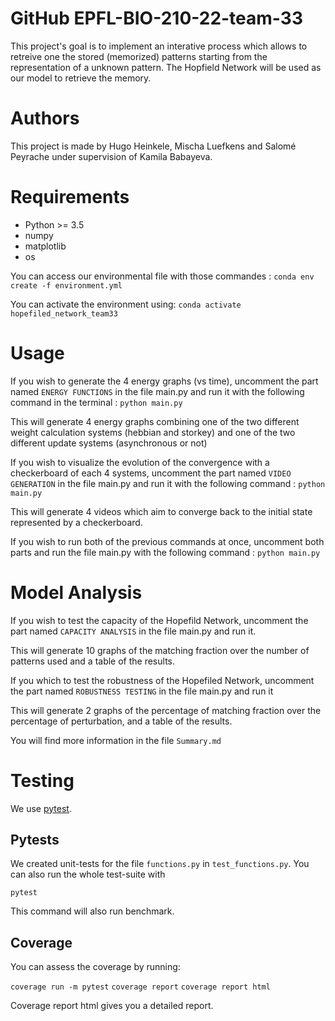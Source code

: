 # GitHub EPFL-BIO-210-22-team-33

This project's goal is to implement an interative process which allows to retreive one the stored (memorized) patterns starting from the representation of a unknown pattern. 
The Hopfield Network will be used as our model to retrieve the memory. 

# Authors
This project is made by Hugo Heinkele, Mischa Luefkens and Salomé Peyrache under supervision of Kamila Babayeva. 


# Requirements
- Python >= 3.5
- numpy
- matplotlib
- os

You can access our environmental file with those commandes : 
`conda env create -f environment.yml`

You can activate the environment using:
`conda activate hopefiled_network_team33`


# Usage

If you wish to generate the 4 energy graphs (vs time), uncomment the part named `ENERGY FUNCTIONS` in the file main.py and run it with the following command in the terminal :
`python main.py`

This will generate 4 energy graphs combining one of the two different weight calculation systems (hebbian and storkey) and one of the two different update systems (asynchronous or not)

If you wish to visualize the evolution of the convergence with a checkerboard of each 4 systems, uncomment the part named `VIDEO GENERATION` in the file main.py and run it with the following command :
`python main.py`

This will generate 4 videos which aim to converge back to the initial state represented by a checkerboard.

If you wish to run both of the previous commands at once, uncomment both parts and run the file main.py with the following command :
`python main.py`

# Model Analysis 

If you wish to test the capacity of the Hopefild Network, uncomment the part named `CAPACITY ANALYSIS` in the file main.py and run it. 

This will generate 10 graphs of the matching fraction over the number of patterns used and a table of the results. 

If you which to test the robustness of the Hopefiled Network, uncomment the part named `ROBUSTNESS TESTING` in the file main.py and run it

This will generate 2 graphs of the percentage of matching fraction over the percentage of perturbation, and a table of the results.  

You will find more information in the file `Summary.md`


# Testing

We use [pytest](https://docs.pytest.org/en/6.2.x/contents.html).


## Pytests

We created unit-tests for the file `functions.py` in `test_functions.py`. You can also run the whole test-suite with

```pytest```

This command will also run benchmark. 



## Coverage

You can assess the coverage by running:

`coverage run -m pytest`
`coverage report`
`coverage report html`

Coverage report html gives you a detailed report. 
